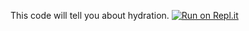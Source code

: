 This code will tell you about hydration.
[![Run on Repl.it](https://repl.it/badge/github/Grassjpg/Stay-Hydrated-)](https://repl.it/github/Grassjpg/Stay-Hydrated-)